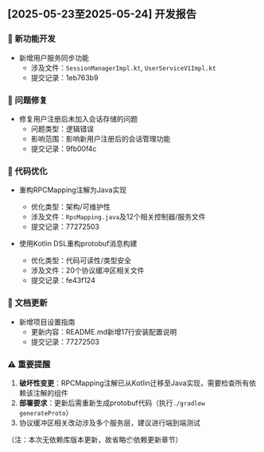 ## [2025-05-23至2025-05-24] 开发报告

### 🚀 新功能开发
- 新增用户服务同步功能  
  - 涉及文件：`SessionManagerImpl.kt`, `UserServiceV1Impl.kt`  
  - 提交记录：1eb763b9  

### 🐛 问题修复
- 修复用户注册后未加入会话存储的问题  
  - 问题类型：逻辑错误  
  - 影响范围：影响新用户注册后的会话管理功能  
  - 提交记录：9fb00f4c  

### 🔧 代码优化
- 重构RPCMapping注解为Java实现  
  - 优化类型：架构/可维护性  
  - 涉及文件：`RpcMapping.java`及12个相关控制器/服务文件  
  - 提交记录：77272503  

- 使用Kotlin DSL重构protobuf消息构建  
  - 优化类型：代码可读性/类型安全  
  - 涉及文件：20个协议缓冲区相关文件  
  - 提交记录：fe43f124  

### 📝 文档更新
- 新增项目设置指南  
  - 更新内容：README.md新增17行安装配置说明  
  - 提交记录：77272503  

### ⚠️ 重要提醒
1. **破坏性变更**：RPCMapping注解已从Kotlin迁移至Java实现，需要检查所有依赖该注解的组件  
2. **部署要求**：更新后需重新生成protobuf代码（执行`./gradlew generateProto`）  
3. 协议缓冲区相关改动涉及多个服务层，建议进行端到端测试  

（注：本次无依赖库版本更新，故省略📦依赖更新章节）